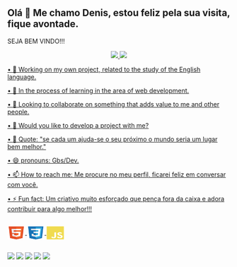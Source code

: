 ## Olá 👋 Me chamo Denis, estou feliz pela sua visita, fique avontade.
SEJA BEM VINDO!!!

<div align="center">
  <a href="https://github.com/DenisGbs">
  <img height="140em" src="https://github-readme-stats.vercel.app/api?username=DenisGbs&show_icons=true&theme=dracula&include_all_commits=true&count_private=true"/>
  <img height="140em" src="https://github-readme-stats.vercel.app/api/top-langs/?username=DenisGbs&layout=compact&langs_count=7&theme=dracula"/>
</div>



• 🔭  Working on my own project, related to the study of the English language.

• 🌱 In the process of learning in the area of web development.

• 👯 Looking to collaborate on something that adds value to me and other people.

• 🤔 Would you like to develop a project with me?

• 💬 Quote: "se cada um ajuda-se o seu próximo o mundo seria um lugar bem melhor."

• 😄 pronouns: Gbs/Dev.

• 📫 How to reach me: Me procure no meu perfil, ficarei feliz em conversar com você.

• ⚡ Fun fact: Um criativo muito esforçado que pença fora da caixa e adora contribuir para algo melhor!!!


  
<div style="display: inline_block"><br>
  <img align="center" alt="Rafa-HTML" height="30" width="40" src="https://raw.githubusercontent.com/devicons/devicon/master/icons/html5/html5-original.svg">
  <img align="center" alt="Rafa-CSS" height="30" width="40" src="https://raw.githubusercontent.com/devicons/devicon/master/icons/css3/css3-original.svg">
  <img align="center" alt="Rafa-Js" height="30" width="40" src="https://raw.githubusercontent.com/devicons/devicon/master/icons/javascript/javascript-plain.svg">
</div>
  
##
  
<div>
  
  <a href="https://www.instagram.com/dnisgbs/" target="_blank"><img src="https://img.shields.io/badge/-Instagram-%23E4405F?style=for-the-badge&logo=instagram&logoColor=white" target="_blank"></a>
 	<a href="https://www.twitch.tv/rafaballerinii" target="_blank"><img src="https://img.shields.io/badge/Twitch-9146FF?style=for-the-badge&logo=twitch&logoColor=white" target="_blank"></a>
 <a href="https://discord.gg/3x3gr2aQ" target="_blank"><img src="https://img.shields.io/badge/Discord-7289DA?style=for-the-badge&logo=discord&logoColor=white" target="_blank"></a> 
  <a href = "mailto:dnys.gomes@gmail.com"><img src="https://img.shields.io/badge/Gmail-D14836?style=for-the-badge&logo=gmail&logoColor=white" target="_blank"></a>
  <a href="https://www.linkedin.com/in/denis-gomes-barbosa-a0653b1b3/" target="_blank"><img src="https://img.shields.io/badge/-LinkedIn-%230077B5?style=for-the-badge&logo=linkedin&logoColor=white" target="_blank"></a>   
</div>
    
    
    
    
    
    
    
    
    
    
    
    
  
